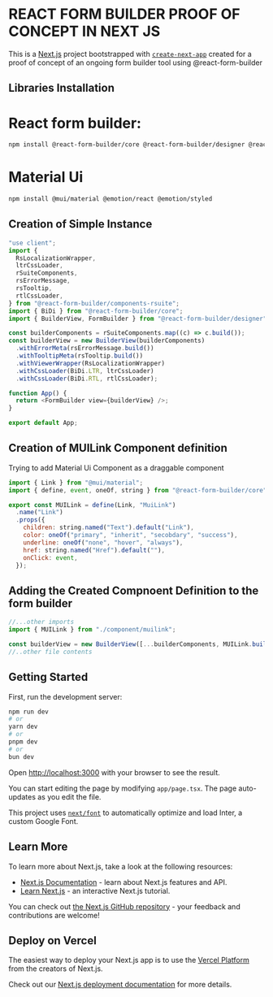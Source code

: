 # REACT FORM BUILDER PROOF OF CONCEPT IN NEXT JS

This is a [Next.js](https://nextjs.org/) project bootstrapped with [`create-next-app`](https://github.com/vercel/next.js/tree/canary/packages/create-next-app) created for a proof of concept of an ongoing form builder tool using @react-form-builder

## Libraries Installation

<h1>React form builder:</h1>

```bash
npm install @react-form-builder/core @react-form-builder/designer @react-form-builder/components-rsuite
```

<h1>Material Ui</h1>

```bash
npm install @mui/material @emotion/react @emotion/styled
```

## Creation of Simple Instance

```js
"use client";
import {
  RsLocalizationWrapper,
  ltrCssLoader,
  rSuiteComponents,
  rsErrorMessage,
  rsTooltip,
  rtlCssLoader,
} from "@react-form-builder/components-rsuite";
import { BiDi } from "@react-form-builder/core";
import { BuilderView, FormBuilder } from "@react-form-builder/designer";

const builderComponents = rSuiteComponents.map((c) => c.build());
const builderView = new BuilderView(builderComponents)
  .withErrorMeta(rsErrorMessage.build())
  .withTooltipMeta(rsTooltip.build())
  .withViewerWrapper(RsLocalizationWrapper)
  .withCssLoader(BiDi.LTR, ltrCssLoader)
  .withCssLoader(BiDi.RTL, rtlCssLoader);

function App() {
  return <FormBuilder view={builderView} />;
}

export default App;
```

## Creation of MUILink Component definition

Trying to add Material Ui Component as a draggable component

```js
import { Link } from "@mui/material";
import { define, event, oneOf, string } from "@react-form-builder/core";

export const MUILink = define(Link, "MuiLink")
  .name("Link")
  .props({
    children: string.named("Text").default("Link"),
    color: oneOf("primary", "inherit", "secobdary", "success"),
    underline: oneOf("none", "hover", "always"),
    href: string.named("Href").default(""),
    onClick: event,
  });
```

## Adding the Created Compnoent Definition to the form builder

```js
//...other imports
import { MUILink } from "./component/muilink";

const builderView = new BuilderView([...builderComponents, MUILink.build()]);
//..other file contents
```

## Getting Started

First, run the development server:

```bash
npm run dev
# or
yarn dev
# or
pnpm dev
# or
bun dev
```

Open [http://localhost:3000](http://localhost:3000) with your browser to see the result.

You can start editing the page by modifying `app/page.tsx`. The page auto-updates as you edit the file.

This project uses [`next/font`](https://nextjs.org/docs/basic-features/font-optimization) to automatically optimize and load Inter, a custom Google Font.

## Learn More

To learn more about Next.js, take a look at the following resources:

- [Next.js Documentation](https://nextjs.org/docs) - learn about Next.js features and API.
- [Learn Next.js](https://nextjs.org/learn) - an interactive Next.js tutorial.

You can check out [the Next.js GitHub repository](https://github.com/vercel/next.js/) - your feedback and contributions are welcome!

## Deploy on Vercel

The easiest way to deploy your Next.js app is to use the [Vercel Platform](https://vercel.com/new?utm_medium=default-template&filter=next.js&utm_source=create-next-app&utm_campaign=create-next-app-readme) from the creators of Next.js.

Check out our [Next.js deployment documentation](https://nextjs.org/docs/deployment) for more details.
